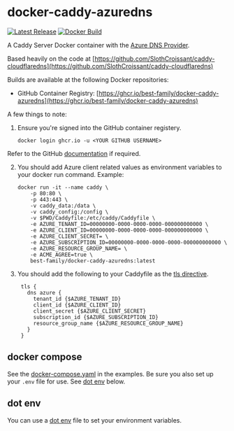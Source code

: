 # docker-caddy-azuredns

[![Latest Release][version-image]][version-url]
[![Docker Build][gh-actions-image]][gh-actions-url]

A Caddy Server Docker container with the [Azure DNS Provider](https://caddyserver.com/docs/modules/dns.providers.azure).

Based heavily on the code at [https://github.com/SlothCroissant/caddy-cloudflaredns](https://github.com/SlothCroissant/caddy-cloudflaredns)

Builds are available at the following Docker repositories:

* GitHub Container Registry: [https://ghcr.io/best-family/docker-caddy-azuredns](https://ghcr.io/best-family/docker-caddy-azuredns)

A few things to note:

1. Ensure you're signed into the GitHub container registery.

   ```shell
   docker login ghcr.io -u <YOUR GITHUB USERNAME>
   ```

Refer to the GitHub [documentation](https://docs.github.com/en/packages/working-with-a-github-packages-registry/working-with-the-container-registry#authenticating-to-the-container-registry) if required.

2. You should add Azure client related values as environment variables to your docker run command. Example:

    ```shell
    docker run -it --name caddy \
        -p 80:80 \
        -p 443:443 \
        -v caddy_data:/data \
        -v caddy_config:/config \
        -v $PWD/Caddyfile:/etc/caddy/Caddyfile \
        -e AZURE_TENANT_ID=00000000-0000-0000-0000-000000000000 \
        -e AZURE_CLIENT_ID=00000000-0000-0000-0000-000000000000 \
        -e AZURE_CLIENT_SECRET= \
        -e AZURE_SUBSCRIPTION_ID=00000000-0000-0000-0000-000000000000 \
        -e AZURE_RESOURCE_GROUP_NAME= \
        -e ACME_AGREE=true \
        best-family/docker-caddy-azuredns:latest
    ```

3. You should add the following to your Caddyfile as the [tls directive](https://caddyserver.com/docs/caddyfile/directives/tls#tls).

   ```
    tls {
      dns azure {
        tenant_id {$AZURE_TENANT_ID}
        client_id {$AZURE_CLIENT_ID}
        client_secret {$AZURE_CLIENT_SECRET}
        subscription_id {$AZURE_SUBSCRIPTION_ID}
        resource_group_name {$AZURE_RESOURCE_GROUP_NAME}
      }
    }
   ```

## docker compose

See the [docker-compose.yaml](./examples/docker-compose/docker-compose.yaml) in the examples. Be sure you also set up your `.env` file for use. See [dot env](#dot-env) below.

## dot env

You can use a [dot env](./examples/dot-env/env) file to set your environment variables.

[version-image]: https://img.shields.io/github/v/release/best-family/docker-caddy-azuredns?branch=main&style=for-the-badge
[version-url]: https://github.com/best-family/docker-caddy-azuredns/releases

[gh-actions-image]: https://img.shields.io/github/actions/workflow/status/best-family/docker-caddy-azuredns/main.yaml?branch=main&style=for-the-badge
[gh-actions-url]: https://github.com/best-family/docker-caddy-azuredns/actions
